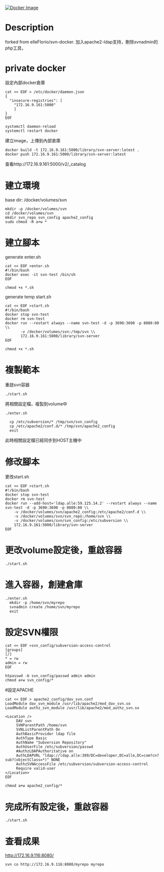 [![Docker Image](https://img.shields.io/badge/docker%20image-available-green.svg)](http://172.16.9.161:5000/v2/_catalog)

# Description
forked from elleFlorio/svn-docker. 加入apache2-ldap支持，刪除svnadmin的php工具，

# private docker
設定內部docker倉庫
```
cat << EOF > /etc/docker/daemon.json
{
  "insecure-registries": [
    "172.16.9.161:5000"
    ]
}
EOF

systemctl daemon-reload
systemctl restart docker
```

建立image，上傳到內部倉庫
```
docker build -t 172.16.9.161:5000/library/svn-server:latest .
docker push 172.16.9.161:5000/library/svn-server:latest
```
查看http://172.16.9.161:5000/v2/_catalog

# 建立環境
base dir: /docker/volumes/svn
```
mkdir -p /docker/volumes/svn
cd /docker/volumes/svn
mkdir svn_repo svn_config apache2_config
sudo chmod -R a+w *
```

# 建立腳本
generate enter.sh
```
cat << EOF >enter.sh
#!/bin/bash
docker exec -it svn-test /bin/sh
EOF

chmod +x *.sh
```

generate temp start.sh
```
cat << EOF >start.sh
#!/bin/bash
docker stop svn-test
docker rm svn-test
docker run --restart always --name svn-test -d -p 3690:3690 -p 8080:80 \\
       -v /docker/volumes/svn:/tmp/svn \\
       172.16.9.161:5000/library/svn-server
EOF

chmod +x *.sh
```
# 複製範本
重啟svn容器
```
./start.sh
```
將相關設定檔，複製到volume中
```
./enter.sh

  cp /etc/subversion/* /tmp/svn/svn_config
  cp /etc/apache2/conf.d/* /tmp/svn/apache2_config
  exit
```
此時相關設定檔已經同步到HOST主機中

# 修改腳本
更改start.sh
```
cat << EOF >start.sh
#!/bin/bash
docker stop svn-test
docker rm svn-test
docker run --add-host='ldap.alle:59.125.14.2' --restart always --name svn-test -d -p 3690:3690 -p 8080:80 \\
    -v /docker/volumes/svn/apache2_config:/etc/apache2/conf.d \\
    -v /docker/volumes/svn/svn_repo:/home/svn \\
    -v /docker/volumes/svn/svn_config:/etc/subversion \\
    172.16.9.161:5000/library/svn-server
EOF
```

# 更改volume設定後，重啟容器
```
./start.sh
```

# 進入容器，創建倉庫
```
./enter.sh
  mkdir -p /home/svn/myrepo
  svnadmin create /home/svn/myrepo
  exit
```

# 設定SVN權限
```
cat << EOF >svn_config/subversion-access-control
[groups]
[/]
* = rw
admin = rw
EOF

htpasswd -b svn_config/passwd admin admin
chmod a+w svn_config/*
```

#設定APACHE
```
cat << EOF > apache2_config/dav_svn.conf
LoadModule dav_svn_module /usr/lib/apache2/mod_dav_svn.so
LoadModule authz_svn_module /usr/lib/apache2/mod_authz_svn.so

<Location />
     DAV svn
     SVNParentPath /home/svn
     SVNListParentPath On
     AuthBasicProvider ldap file
     AuthType Basic
     AuthName "Subversion Repository"
     AuthUserFile /etc/subversion/passwd
     #AuthzLDAPAuthoritative on
     AuthLDAPURL "ldap://ldap.alle:389/DC=developer,DC=alle,DC=com?cn?sub?(objectClass=*)" NONE
     AuthzSVNAccessFile /etc/subversion/subversion-access-control
     Require valid-user
</Location>
EOF

chmod a+w apache2_config/*
```

# 完成所有設定後，重啟容器
```
./start.sh
```

# 查看成果
http://172.16.9.116:8080/
```
svn co http://172.16.9.116:8080/myrepo myrepo
```

